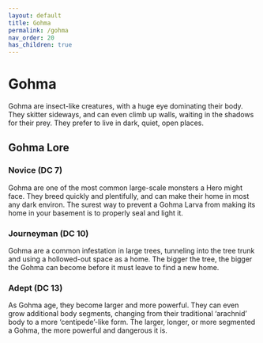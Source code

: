 ```yaml
---
layout: default
title: Gohma
permalink: /gohma
nav_order: 20
has_children: true
---
```


# Gohma

Gohma are insect-like creatures, with a huge eye dominating their body. They skitter sideways, and can even climb up walls, waiting in the shadows for their prey. They prefer to live in dark, quiet, open places.

## Gohma Lore

### Novice (DC 7)

Gohma are one of the most common large-scale monsters a Hero might face. They breed quickly and plentifully, and can make their home in most any dark environ. The surest way to prevent a Gohma Larva from making its home in your basement is to properly seal and light it.

### Journeyman (DC 10)

Gohma are a common infestation in large trees, tunneling into the tree trunk and using a hollowed-out space as a home. The bigger the tree, the bigger the Gohma can become before it must leave to find a new home. 

### Adept (DC 13)

As Gohma age, they become larger and more powerful. They can even grow additional body segments, changing from their traditional ‘arachnid’ body to a more ‘centipede’-like form. The larger, longer, or more segmented a Gohma, the more powerful and dangerous it is.